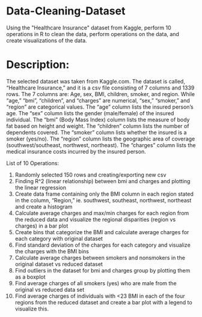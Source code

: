 # Data-Cleaning-Dataset
Using the "Healthcare Insurance" dataset from Kaggle, perform 10 operations in R to clean the data, perform operations on the data, and create visualizations of the data.

# Description:
The selected dataset was taken from Kaggle.com. The dataset is called, “Healthcare Insurance,” and it is a csv file consisting of 7 columns and 1339 rows. The 7 columns are: Age, sex, BMI, children, smoker, and region. While “age,” “bmi”, “children”, and “charges” are numerical, “sex,” “smoker,” and “region” are categorical values. The “age” column lists the insured person’s age. The “sex” column lists the gender (male/female) of the insured individual. The “bmi” (Body Mass Index) column lists the measure of body fat based on height and weight. The “children” column lists the number of dependents covered. The “smoker” column lists whether the insured is a smoker (yes/no). The “region” column lists the geographic area of coverage (southwest/southeast, northwest, northeast). The “charges” column lists the medical insurance costs incurred by the insured person. 

List of 10 Operations:
1.	Randomly selected 150 rows and creating/exporting new csv 
2.	Finding R^2 (linear relationship) between bmi and charges and plotting the linear regression 
3.	Create data frame containing only the BMI column in each region stated in the column, “Region,” ie. southwest, southeast, northwest, northeast and create a histogram
4.	Calculate average charges and max/min charges for each region from the reduced data and visualize the regional disparities (region vs charges) in a bar plot
5.	Create bins that categorize the BMI and calculate average charges for each category with original dataset 
6.	Find standard deviation of the charges for each category and visualize the charges with the BMI bins
7.	Calculate average charges between smokers and nonsmokers in the original dataset vs reduced dataset 
8.	Find outliers in the dataset for bmi and charges group by plotting them as a boxplot
9.	Find average charges of all smokers (yes) who are male from the original vs reduced data set
10.	Find average charges of individuals with <23 BMI in each of the four regions from the reduced dataset and create a bar plot with a legend to visualize this.
